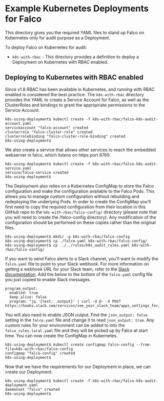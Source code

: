 # Example Kubernetes Deployments for Falco

This directory gives you the required YAML files to stand up Falco on Kubernetes only for audit purpose as a Deployment.

To deploy Falco on Kubernetes for audit:
- `k8s-with-rbac` - This directory provides a definition to deploy a Deployment on Kubernetes with RBAC enabled.

## Deploying to Kubernetes with RBAC enabled

Since v1.8 RBAC has been available in Kubernetes, and running with RBAC enabled is considered the best practice. The `k8s-with-rbac` directory provides the YAML to create a Service Account for Falco, as well as the ClusterRoles and bindings to grant the appropriate permissions to the Service Account.

```
k8s-using-deployment$ kubectl create -f k8s-with-rbac/falco-k8s-audit-account.yaml
serviceaccount "falco-account" created
clusterrole "falco-cluster-role" created
clusterrolebinding "falco-cluster-role-binding" created
k8s-using-deployment$
```

We also create a service that allows other services to reach the embedded webserver in falco, which listens on https port 8765:

```
k8s-using-deployment$ kubectl create -f k8s-with-rbac/falco-k8s-audit-service.yaml
service/falco-service created
k8s-using-deployment$
```

The Deployment also relies on a Kubernetes ConfigMap to store the Falco configuration and make the configuration available to the Falco Pods. This allows you to manage custom configuration without rebuilding and redeploying the underlying Pods. In order to create the ConfigMap you'll first need to copy the required configuration from their location in this GitHub repo to the `k8s-with-rbac/falco-config/` directory (please note that you will need to create the /falco-config directory). Any modification of the configuration should be performed on these copies rather than the original files.

```
k8s-using-deployment$ mkdir -p k8s-with-rbac/falco-config
k8s-using-deployment$ cp ./falco.yaml k8s-with-rbac/falco-config/
k8s-using-deployment$ cp ../../rules/k8s_audit_rules.yaml k8s-with-rbac/falco-config/
```

If you want to send Falco alerts to a Slack channel, you'll want to modify the `falco.yaml` file to point to your Slack webhook. For more information on getting a webhook URL for your Slack team, refer to the [Slack documentation](https://api.slack.com/incoming-webhooks). Add the below to the bottom of the `falco.yaml` config file you just copied to enable Slack messages.

```
program_output:
  enabled: true
  keep_alive: false
  program: "jq '{text: .output}' | curl -d @- -X POST https://hooks.slack.com/services/see_your_slack_team/apps_settings_for/a_webhook_url"
```

You will also need to enable JSON output. Find the `json_output: false` setting in the `falco.yaml` file and change it to read `json_output: true`. Any custom rules for your environment can be added to into the `falco_rules.local.yaml` file and they will be picked up by Falco at start time. You can now create the ConfigMap in Kubernetes.

```
k8s-using-deployment$ kubectl create configmap falco-config --from-file=k8s-with-rbac/falco-config
configmap "falco-config" created
k8s-using-deployment$
```

Now that we have the requirements for our Deployment in place, we can create our Deployment.

```
k8s-using-deployment$ kubectl create -f k8s-with-rbac/falco-k8s-audit-deployment.yaml
daemonset "falco" created
k8s-using-deployment$
```
